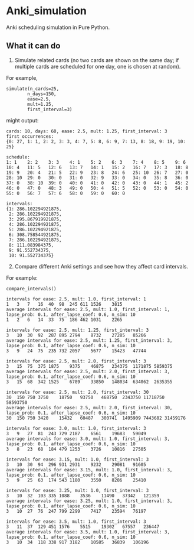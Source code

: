 # Anki_simulation

Anki scheduling simulation in Pure Python.

## What it can do

1. Simulate related cards (no two cards are shown on the same day; if 
   multiple cards are scheduled for one day, one is chosen at random).
   
For example,
   

    simulate(n_cards=25,
            n_days=150,
            ease=2.5,
            mult=1.25,
            first_interval=3)

might output:

    cards: 10, days: 60, ease: 2.5, mult: 1.25, first_interval: 3
    first occurrences:
    {0: 27, 1: 1, 2: 2, 3: 3, 4: 7, 5: 8, 6: 9, 7: 13, 8: 18, 9: 19, 10: 25}
    
    schedule:
    1: 1	2: 2	3: 3	4: 1	5: 2	6: 3	7: 4	8: 5	9: 6	10: 4	11: 5	12: 6	13: 7	14: 1	15: 2	16: 7	17: 3	18: 8	19: 9	20: 4	21: 5	22: 9	23: 8	24: 6	25: 10	26: 7	27: 0	28: 10	29: 0	30: 0	31: 0	32: 9	33: 0	34: 0	35: 8	36: 0	37: 0	38: 10	39: 0	40: 0	41: 0	42: 0	43: 0	44: 1	45: 2	46: 0	47: 0	48: 3	49: 0	50: 4	51: 5	52: 0	53: 0	54: 0	55: 0	56: 7	57: 6	58: 0	59: 0	60: 0
    
    intervals:
    {1: 286.102294921875,
     2: 286.102294921875,
     3: 295.867919921875,
     4: 286.102294921875,
     5: 286.102294921875,
     6: 308.758544921875,
     7: 286.102294921875,
     8: 111.083984375,
     9: 91.552734375,
     10: 91.552734375}


2. Compare different Anki settings and see how they affect card intervals. 

For example:

    compare_intervals()
    
    intervals for ease: 2.5, mult: 1.0, first_interval: 1
    1	3	7	16	40	98	245	611	1526	3815
    average intervals for ease: 2.5, mult: 1.0, first_interval: 1, lapse_prob: 0.1, after_lapse_coef: 0.6, n_sim: 10
    1	2	6	14	33	75	186	462	1031	2265
    
    intervals for ease: 2.5, mult: 1.25, first_interval: 3
    3	10	30	92	287	895	2794	8732	27285	85266
    average intervals for ease: 2.5, mult: 1.25, first_interval: 3, lapse_prob: 0.1, after_lapse_coef: 0.6, n_sim: 10
    3	9	24	75	235	732	2057	5677	15423	47744
    
    intervals for ease: 2.5, mult: 2.0, first_interval: 3
    3	15	75	375	1875	9375	46875	234375	1171875	5859375
    average intervals for ease: 2.5, mult: 2.0, first_interval: 3, lapse_prob: 0.1, after_lapse_coef: 0.6, n_sim: 10
    3	15	68	342	1525	6789	33850	148034	634062	2635355
    
    intervals for ease: 2.5, mult: 2.0, first_interval: 30
    30	150	750	3750	18750	93750	468750	2343750	11718750	58593750
    average intervals for ease: 2.5, mult: 2.0, first_interval: 30, lapse_prob: 0.1, after_lapse_coef: 0.6, n_sim: 10
    30	150	750	3420	15432	60487	300741	1495909	7443682	31459176
    
    intervals for ease: 3.0, mult: 1.0, first_interval: 3
    3	9	27	81	243	729	2187	6561	19683	59049
    average intervals for ease: 3.0, mult: 1.0, first_interval: 3, lapse_prob: 0.1, after_lapse_coef: 0.6, n_sim: 10
    3	8	23	68	184	479	1253	3726	10816	27505
    
    intervals for ease: 3.15, mult: 1.0, first_interval: 3
    3	10	30	94	296	931	2931	9232	29081	91605
    average intervals for ease: 3.15, mult: 1.0, first_interval: 3, lapse_prob: 0.1, after_lapse_coef: 0.6, n_sim: 10
    3	9	25	63	174	543	1180	3550	8286	25410
    
    intervals for ease: 3.25, mult: 1.0, first_interval: 3
    3	10	32	103	335	1088	3536	11490	37342	121359
    average intervals for ease: 3.25, mult: 1.0, first_interval: 3, lapse_prob: 0.1, after_lapse_coef: 0.6, n_sim: 10
    3	10	27	76	247	799	2299	7417	23594	76197
    
    intervals for ease: 3.5, mult: 1.0, first_interval: 3
    3	11	37	129	451	1576	5515	19302	67557	236447
    average intervals for ease: 3.5, mult: 1.0, first_interval: 3, lapse_prob: 0.1, after_lapse_coef: 0.6, n_sim: 10
    3	10	34	118	338	917	3182	10585	36839	106196

